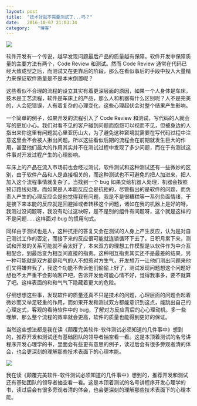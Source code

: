 ```yaml
---
layout:	post
title:	"技术好就不需要测试了...吗？"
date:	2016-10-07 21:03:34
category:	"博客"
---
```


![](http://7xl5hp.com1.z0.glb.clouddn.com/qa.jpg)

软件开发有一个传说，越早发现问题最后产品的质量越有保障。软件开发中保障质量的主要方法有两个，Code Review 和测试。然而 Code Review 通常在代码已经大致成型之后，而测试又在更靠后的阶段，那么在看似事后的手段中投入大量精力来保证软件质量是不是本末倒置呢？

这些看似不合理的流程的设立其实有着更深层面的原因，如果一个人身体是车床，技术是工艺流程，软件是车床上的产品，那么人和机器有什么区别呢？人不是完美的，人会犯错误，人有着复杂的心理变化，这些心理起伏会对整个结果产生影响。

一个简单的例子，如果开发的流程引入了 Code Review 和测试，写代码的人就会写的更加小心。我们对看不见的客户碰到问题而抱怨可以视而不见，但被身边的人指出来你这里有问题就心里亚历山大，为了避免这种窘境就需要在写代码过程中注意这里会不会被人揪出问题。所以这些看似后期的流程会在前期就发生巨大的作用，甚至他们最大的作用其实并不在测试过程中发现了多少问题，而在于有测试这件事对开发过程产生的心理影响。

车床上的产品在流入市场前也会经过测试，软件测试和这种测试还有一些微妙的区别，由于软件产品和人是直接相关的，而这种测试也不可避免的把人加进来，把人加入这个流程事情就复杂了。当找到一个 bug 如果交给机器人处理，机器会按照预订路线处理。而如果是人本能反应会是抗拒的，尽管指出的是软件的问题，而负责人产生的心理反应会是他觉得我有问题，我是不是很糟糕等一系列负面情绪，于是接下来本能的反应就是回避掉或者转移这个问题，诸如在我的机器上是好的呀，我测过没问题呀，我没有动过这块呀，是不是别的组件有问题呀，这个就是这样的不是问题......这样面对 bug 的惯用句式。

同样由于测试也是人，这种抗拒的答复又会在测试的人身上产生反应，认为是对自己测试工作的否定，而接下来的反应很可能就连锁循环下去了。日积月累下来，测试和开发的关系可能就不会太好了，本来双方的理想工作模型是以软件作为中介互相配合，到最后变为相互间直接的指责。这种相互指责其实还不是最差的结果，另一种可能就是双方都是和气的人不想惹对方生气，开发想万一让他们测出问题来他们又得嫌弃我了，我这个功能不告诉他们偷偷上好了，测试发现问题想这个问题好想也不太严重不会影响客户吧，告诉开发他可能心情不好，觉得我事多，要不就算了吧。这样表面的和和气气下隐藏着更大的危险。

仔细想想这些事，发现软件的质量还真不只是技术的问题，心理层面的问题会起着微妙而又举足轻重的作用，而如果开发和测试双方都能意识到这点，能跳出自己的心理定式，客观的看待软件中的 bug，了解对方反应背后的心心理动机，多一些理解，那么整个流程的效率就会更高，软件的质量也能得到更好的保证。

当然这些想法都是我在读《颠覆完美软件-软件测试必须知道的几件事中》想到的，推荐开发和测试还有基础团队的领导者抽空看一看。这是本顶着测试的名号讲程序开发心理学的书，里面会有些更有意思的例子，读过后会有很多旁观者清的体会，也会更深刻的理解那些技术表面下的心理本能。

![](http://7xl5hp.com1.z0.glb.clouddn.com/qabook.jpg)

我在读《颠覆完美软件-软件测试必须知道的几件事中》想到的，推荐开发和测试还有基础团队的领导者抽空看一看。这是本顶着测试的名号讲程序开发心理学的书，读过后会有很多旁观者清的体会，也会更深刻的理解那些技术表面下的心理本能。